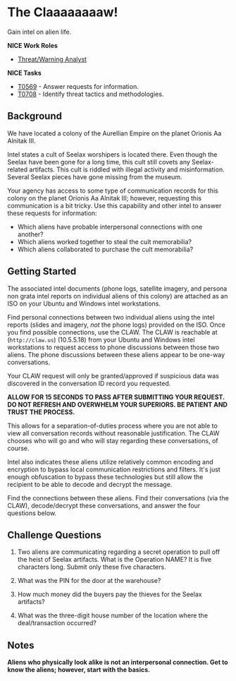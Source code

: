 # The Claaaaaaaaw!

Gain intel on alien life.

**NICE Work Roles** 

- [Threat/Warning Analyst](https://niccs.cisa.gov/workforce-development/nice-framework/work-roles/threatwarning-analyst)

**NICE Tasks**
- [T0569](https://niccs.cisa.gov/workforce-development/nice-framework/tasks/t0569) - Answer requests for information.  
- [T0708](https://niccs.cisa.gov/workforce-development/nice-framework/tasks/t0708) - Identify threat tactics and methodologies.

## Background

We have located a colony of the Aurellian Empire on the planet Orionis Aa Alnitak III.

Intel states a cult of Seelax worshipers is located there. Even though the Seelax have been gone for a long time, this cult still covets any Seelax-related artifacts. This cult is riddled with illegal activity and misinformation. Several Seelax pieces have gone missing from the museum.

Your agency has access to some type of communication records for this colony on the planet Orionis Aa Alnitak III; however, requesting this communication is a bit tricky. Use this capability and other intel to answer these requests for information:

- Which aliens have probable interpersonal connections with one another?
- Which aliens worked together to steal the cult memorabilia?
- Which aliens collaborated to purchase the cult memorabilia?

## Getting Started

The associated intel documents (phone logs, satellite imagery, and persona non grata intel reports on individual aliens of this colony) are attached as an ISO on your Ubuntu and Windows intel workstations.

Find personal connections between two individual aliens using the intel reports (slides and imagery, *not* the phone logs) provided on the ISO. Once you find possible connections, use the CLAW. The CLAW is reachable at (`http://claw.us`) (10.5.5.18) from your Ubuntu and Windows intel workstations to request access to phone discussions between those two aliens. The phone discussions between these aliens appear to be one-way conversations.

Your CLAW request will only be granted/approved if suspicious data was discovered in the conversation ID record you requested.

**ALLOW FOR 15 SECONDS TO PASS AFTER SUBMITTING YOUR REQUEST. DO NOT REFRESH AND OVERWHELM YOUR SUPERIORS. BE PATIENT AND TRUST THE PROCESS.** 

This allows for a separation-of-duties process where you are not able to view all conversation records without reasonable justification. The CLAW chooses who will go and who will stay regarding these conversations, of course.

Intel also indicates these aliens utilize relatively common encoding and encryption to bypass local communication restrictions and filters. It's just enough obfuscation to bypass these technologies but still allow the recipient to be able to decode and decrypt the message. 

Find the connections between these aliens. Find their conversations (via the CLAW), decode/decrypt these conversations, and answer the four questions below.

## Challenge Questions

1. Two aliens are communicating regarding a secret operation to pull off the heist of Seelax artifacts. What is the Operation NAME? It is five characters long. Submit only these five characters.

2. What was the PIN for the door at the warehouse?

3. How much money did the buyers pay the thieves for the Seelax artifacts?

4. What was the three-digit house number of the location where the deal/transaction occurred?

## Notes

**Aliens who physically look alike is not an interpersonal connection. Get to know the aliens; however, start with the basics.**
